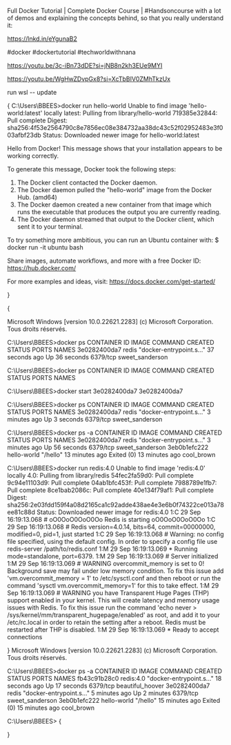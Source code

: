 Full Docker Tutorial | Complete Docker Course | #Handsoncourse with a lot of demos and explaining the concepts behind, so that you really understand it:

https://lnkd.in/eYgunaB2

#docker #dockertutorial #techworldwithnana

https://youtu.be/3c-iBn73dDE?si=jNB8n2kh3EUe9MYI

https://youtu.be/WgHwZDvpGx8?si=XcTbBIV0ZMhTkzUx

run wsl -- update

{
C:\Users\BBEES>docker run hello-world
Unable to find image 'hello-world:latest' locally
latest: Pulling from library/hello-world
719385e32844: Pull complete
Digest: sha256:4f53e2564790c8e7856ec08e384732aa38dc43c52f02952483e3f003afbf23db
Status: Downloaded newer image for hello-world:latest

Hello from Docker!
This message shows that your installation appears to be working correctly.

To generate this message, Docker took the following steps:
 1. The Docker client contacted the Docker daemon.
 2. The Docker daemon pulled the "hello-world" image from the Docker Hub.
    (amd64)
 3. The Docker daemon created a new container from that image which runs the
    executable that produces the output you are currently reading.
 4. The Docker daemon streamed that output to the Docker client, which sent it
    to your terminal.

To try something more ambitious, you can run an Ubuntu container with:
 $ docker run -it ubuntu bash

Share images, automate workflows, and more with a free Docker ID:
 https://hub.docker.com/

For more examples and ideas, visit:
 https://docs.docker.com/get-started/

}

{

Microsoft Windows [version 10.0.22621.2283]
(c) Microsoft Corporation. Tous droits réservés.

C:\Users\BBEES>docker ps
CONTAINER ID   IMAGE     COMMAND                  CREATED          STATUS          PORTS      NAMES
3e0282400da7   redis     "docker-entrypoint.s…"   37 seconds ago   Up 36 seconds   6379/tcp   sweet_sanderson

C:\Users\BBEES>docker ps
CONTAINER ID   IMAGE     COMMAND   CREATED   STATUS    PORTS     NAMES

C:\Users\BBEES>docker start 3e0282400da7
3e0282400da7

C:\Users\BBEES>docker ps
CONTAINER ID   IMAGE     COMMAND                  CREATED         STATUS         PORTS      NAMES
3e0282400da7   redis     "docker-entrypoint.s…"   3 minutes ago   Up 3 seconds   6379/tcp   sweet_sanderson

C:\Users\BBEES>docker ps -a
CONTAINER ID   IMAGE         COMMAND                  CREATED          STATUS                      PORTS      NAMES
3e0282400da7   redis         "docker-entrypoint.s…"   3 minutes ago    Up 56 seconds               6379/tcp   sweet_sanderson
3eb0b1efc222   hello-world   "/hello"                 13 minutes ago   Exited (0) 13 minutes ago              cool_brown

C:\Users\BBEES>docker run redis:4.0
Unable to find image 'redis:4.0' locally
4.0: Pulling from library/redis
54fec2fa59d0: Pull complete
9c94e11103d9: Pull complete
04ab1bfc453f: Pull complete
7988789e1fb7: Pull complete
8ce1bab2086c: Pull complete
40e134f79af1: Pull complete
Digest: sha256:2e03fdd159f4a08d2165ca1c92adde438ae4e3e6b0f74322ce013a78ee81c88d
Status: Downloaded newer image for redis:4.0
1:C 29 Sep 16:19:13.068 # oO0OoO0OoO0Oo Redis is starting oO0OoO0OoO0Oo
1:C 29 Sep 16:19:13.068 # Redis version=4.0.14, bits=64, commit=00000000, modified=0, pid=1, just started
1:C 29 Sep 16:19:13.068 # Warning: no config file specified, using the default config. In order to specify a config file use redis-server /path/to/redis.conf
1:M 29 Sep 16:19:13.069 * Running mode=standalone, port=6379.
1:M 29 Sep 16:19:13.069 # Server initialized
1:M 29 Sep 16:19:13.069 # WARNING overcommit_memory is set to 0! Background save may fail under low memory condition. To fix this issue add 'vm.overcommit_memory = 1' to /etc/sysctl.conf and then reboot or run the command 'sysctl vm.overcommit_memory=1' for this to take effect.
1:M 29 Sep 16:19:13.069 # WARNING you have Transparent Huge Pages (THP) support enabled in your kernel. This will create latency and memory usage issues with Redis. To fix this issue run the command 'echo never > /sys/kernel/mm/transparent_hugepage/enabled' as root, and add it to your /etc/rc.local in order to retain the setting after a reboot. Redis must be restarted after THP is disabled.
1:M 29 Sep 16:19:13.069 * Ready to accept connections

}
Microsoft Windows [version 10.0.22621.2283]
(c) Microsoft Corporation. Tous droits réservés.

C:\Users\BBEES>docker ps -a
CONTAINER ID   IMAGE         COMMAND                  CREATED          STATUS                      PORTS      NAMES
fb43c91b28c0   redis:4.0     "docker-entrypoint.s…"   18 seconds ago   Up 17 seconds               6379/tcp   beautiful_hoover
3e0282400da7   redis         "docker-entrypoint.s…"   5 minutes ago    Up 2 minutes                6379/tcp   sweet_sanderson
3eb0b1efc222   hello-world   "/hello"                 15 minutes ago   Exited (0) 15 minutes ago              cool_brown

C:\Users\BBEES>
{


}

